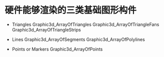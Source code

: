 # 硬件能够渲染的三类基础图形构件
- Triangles
Graphic3d_ArrayOfTriangles
Graphic3d_ArrayOfTriangleFans
Graphic3d_ArrayOfTriangleStrips

- Lines
Graphic3d_ArrayOfSegments
Graphic3d_ArrayOfPolylines

- Points or Markers
Graphic3d_ArrayOfPoints


